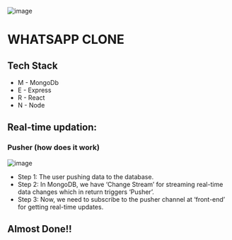 ![image](https://images.news18.com/ibnlive/uploads/2019/10/WhatsApp.jpg?impolicy=website&width=534&height=356)
# WHATSAPP CLONE
## Tech Stack 
- M - MongoDb
- E - Express
- R - React
- N - Node

## Real-time updation:
### Pusher (how does it work)

![image](https://miro.medium.com/max/945/1*dTjmKo7m-nxMdIS-HMoNDg.gif)

- Step 1: The user pushing data to the database.
- Step 2: In MongoDB, we have ‘Change Stream’ for streaming real-time data changes which in return triggers ‘Pusher’.
- Step 3: Now, we need to subscribe to the pusher channel at ‘front-end’ for getting real-time updates.
## Almost Done!!

